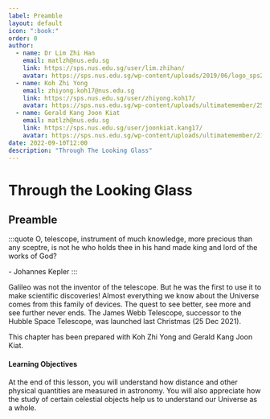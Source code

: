 ```yaml
---
label: Preamble
layout: default
icon: ":book:"
order: 0
author:
  - name: Dr Lim Zhi Han
    email: matlzh@nus.edu.sg
    link: https://sps.nus.edu.sg/user/lim.zhihan/
    avatar: https://sps.nus.edu.sg/wp-content/uploads/2019/06/logo_sps20.png
  - name: Koh Zhi Yong
    email: zhiyong.koh17@nus.edu.sg
    link: https://sps.nus.edu.sg/user/zhiyong.koh17/
    avatar: https://sps.nus.edu.sg/wp-content/uploads/ultimatemember/25/profile_photo-190x190.jpg?1662811284
  - name: Gerald Kang Joon Kiat
    email: matlzh@nus.edu.sg
    link: https://sps.nus.edu.sg/user/joonkiat.kang17/
    avatar: https://sps.nus.edu.sg/wp-content/uploads/ultimatemember/21/profile_photo-190x190.jpg?1662826964
date: 2022-09-10T12:00
description: "Through The Looking Glass"
---
```

# Through the Looking Glass

## Preamble

:::quote
O, telescope, instrument of much knowledge, more precious than any
sceptre, is not he who holds thee in his hand made king and lord of
the works of God? 

\-  Johannes Kepler
:::

Galileo was not the inventor of the telescope. But he was the first
to use it to make scientific discoveries! Almost everything we know
about the Universe comes from this family of devices. The quest to
see better, see more and see further never ends. The James Webb Telescope,
successor to the Hubble Space Telescope, was launched last Christmas
(25 Dec 2021).

This chapter has been prepared with Koh Zhi Yong and Gerald Kang Joon
Kiat.

#### Learning Objectives

At the end of this lesson, you will understand how distance and other
physical quantities are measured in astronomy. You will also appreciate
how the study of certain celestial objects help us to understand our
Universe as a whole. 